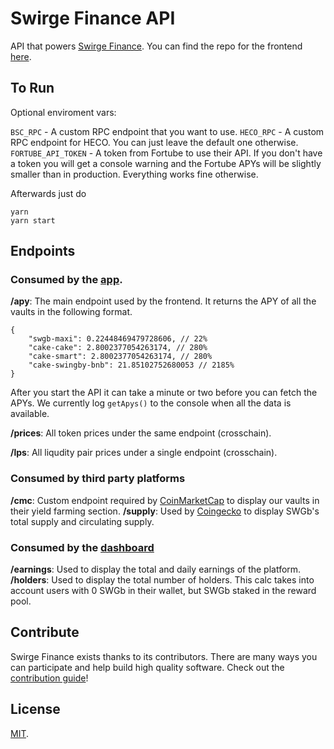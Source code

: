 # Swirge Finance API

API that powers [Swirge Finance](https://finance.swirge.com). You can find the repo for the frontend [here](https://github.com/swirge/swirgefi-app).

## To Run

Optional enviroment vars:

`BSC_RPC` - A custom RPC endpoint that you want to use.
`HECO_RPC` - A custom RPC endpoint for HECO. You can just leave the default one otherwise.
`FORTUBE_API_TOKEN` - A token from Fortube to use their API. If you don't have a token you will get a console warning and the Fortube APYs will be slightly smaller than in production. Everything works fine otherwise.

Afterwards just do

```
yarn
yarn start
```

## Endpoints

### Consumed by the [app](https://finance.swirge.com).

**/apy**: The main endpoint used by the frontend. It returns the APY of all the vaults in the following format.

```
{
	"swgb-maxi": 0.22448469479728606, // 22%
	"cake-cake": 2.8002377054263174, // 280%
	"cake-smart": 2.8002377054263174, // 280%
	"cake-swingby-bnb": 21.85102752680053 // 2185%
}
```

After you start the API it can take a minute or two before you can fetch the APYs. We currently log `getApys()` to the console when all the data is available.

**/prices**: All token prices under the same endpoint (crosschain).

**/lps**: All liqudity pair prices under a single endpoint (crosschain).

### Consumed by third party platforms

**/cmc**: Custom endpoint required by [CoinMarketCap](https://coinmarketcap.com/) to display our vaults in their yield farming section.
**/supply**: Used by [Coingecko](https://coingecko.com) to display SWGb's total supply and circulating supply.

### Consumed by the [dashboard](https://dashboard.swirge.com)

**/earnings**: Used to display the total and daily earnings of the platform.
**/holders**: Used to display the total number of holders. This calc takes into account users with 0 SWGb in their wallet, but SWGb staked in the reward pool.

## Contribute

Swirge Finance exists thanks to its contributors. There are many ways you can participate and help build high quality software. Check out the [contribution guide](CONTRIBUTING.md)!

## License

[MIT](LICENSE).
